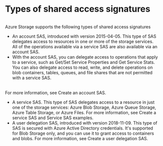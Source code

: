 # Types of shared access signatures
######
Azure Storage supports the following types of shared access signatures
- An account SAS, introduced with version 2015-04-05. This type of SAS delegates access to resources in one or more of the storage services. All of the operations available via a service SAS are also available via an account SAS.
- With the account SAS, you can delegate access to operations that apply to a service, such as Get/Set Service Properties and Get Service Stats. You can also delegate access to read, write, and delete operations on blob containers, tables, queues, and file shares that are not permitted with a service SAS.
######
For more information, see Create an account SAS.
- A service SAS. This type of SAS delegates access to a resource in just one of the storage services: Azure Blob Storage, Azure Queue Storage, Azure Table Storage, or Azure Files. For more information, see Create a service SAS and Service SAS examples.
- A user delegation SAS, introduced with version 2018-11-09. This type of SAS is secured with Azure Active Directory credentials. It's supported for Blob Storage only, and you can use it to grant access to containers and blobs. For more information, see Create a user delegation SAS.
